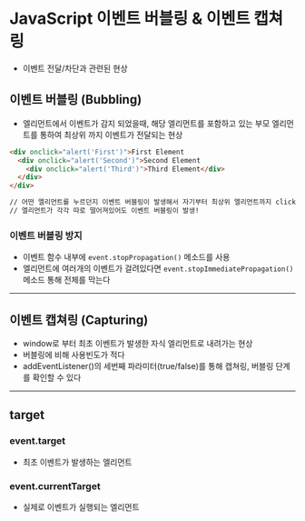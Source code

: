 # JavaScript 이벤트 버블링 & 이벤트 캡쳐링
* 이벤트 전달/차단과 관련된 현상

## 이벤트 버블링 (Bubbling)
* 엘리먼트에서 이벤트가 감지 되었을때, 해당 엘리먼트를 포함하고 있는 부모 엘리먼트를 통하여 최상위 까지 이벤트가 전달되는 현상
``` html
<div onclick="alert('First')">First Element
  <div onclick="alert('Second')">Second Element
    <div onclick="alert('Third')">Third Element</div>
  </div>
</div>

// 어떤 엘리먼트를 누르던지 이벤트 버블링이 발생해서 자기부터 최상위 엘리먼트까지 click이벤트가 실행된다
// 엘리먼트가 각각 따로 떨어져있어도 이벤트 버블링이 발생!
```

### 이벤트 버블링 방지
* 이벤트 함수 내부에 `event.stopPropagation()` 메소드를 사용
* 엘리먼트에 여러개의 이벤트가 걸려있다면 `event.stopImmediatePropagation()` 메소드 통해 전체를 막는다

- - - -

## 이벤트 캡쳐링 (Capturing)
* window로 부터 최초 이벤트가 발생한 자식 엘리먼트로 내려가는 현상
* 버블링에 비해 사용빈도가 적다
* addEventListener()의 세번째 파라미터(true/false)를 통해 캡쳐링, 버블링 단계를 확인할 수 있다

- - - -

## target
### event.target
* 최초 이벤트가 발생하는 엘리먼트

### event.currentTarget
* 실제로 이벤트가 실행되는 엘리먼트


